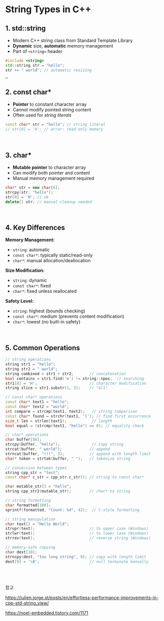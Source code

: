 # String Types in C++

## 1. std::string

- Modern C++ string class from Standard Template Library
- **Dynamic** size, **automatic** memory management
- Part of `<string>` header

```cpp
#include <string>
std::string str = "hello";
str += " world"; // automatic resizing
```

<img src="https://julien.jorge.st/posts/en/effortless-performance-improvements-in-cpp-std-string_view/images/string_view-example.png" alt="st" style="zoom:30%;" />

<br/>

## 2. const char*

- **Pointer** to constant character array
- Cannot modify pointed string content
- Often used for *string literals*

```cpp
const char* str = "hello"; // string literal
// str[0] = 'H'; // error: read-only memory
```

<br/>

## 3. char*

- **Mutable pointer** to character array
- Can modify both pointer and content
- Manual memory management required

```cpp
char* str = new char[6];
strcpy(str, "hello");
str[0] = 'H'; // ok
delete[] str; // manual cleanup needed
```

<br/>

## 4. Key Differences

**Memory Management:**
- `string`: automatic
- `const char*`: typically static/read-only
- `char*`: manual allocation/deallocation

**Size Modification:**
- `string`: dynamic
- `const char*`: fixed
- `char*`: fixed unless reallocated

**Safety Level:**
- `string`: highest (bounds checking)
- `const char*`: medium (prevents content modification)
- `char*`: lowest (no built-in safety)



<br/>

## 5. Common Operations

```cpp
// string operations
string str1 = "hello";
string str2 = " world";
string combined = str1 + str2;       // concatenation
bool contains = str1.find('e') != string::npos;  // searching
str1[0] = 'H';                       // character modification
string slice = str1.substr(1, 3);    // "ell"

// const char* operations
const char* text1 = "hello";
const char* text2 = "world";
int compare = strcmp(text1, text2);   // string comparison
const char* found = strchr(text1, 'l'); // find first occurrence
size_t len = strlen(text1);           // length
bool equal = (strcmp(text1, "hello") == 0); // equality check

// char* operations
char buffer[50];
strcpy(buffer, "hello");              // copy string
strcat(buffer, " world");            // append
strncat(buffer, "!!!", 3);           // append with length limit
char* token = strtok(buffer, " ");   // tokenize string

// conversion between types
string cpp_str = "test";
const char* c_str = cpp_str.c_str(); // string to const char*

char mutable_str[] = "hello";
string cpp_str2(mutable_str);        // char* to string

// string formatting
char formatted[100];
sprintf(formatted, "Count: %d", 42);  // C-style formatting

// string manipulation
char text[] = "Hello World";
strupr(text);                        // to upper case (Windows)
strlwr(text);                        // to lower case (Windows)
strrev(text);                        // reverse string (Windows)

// memory-safe copying
char dest[10];
strncpy(dest, "too long string", 9); // copy with length limit
dest[9] = '\0';                      // null terminate manually
```









<br/><br/>

참고

https://julien.jorge.st/posts/en/effortless-performance-improvements-in-cpp-std-string_view/

https://noel-embedded.tistory.com/1171